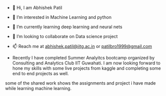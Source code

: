 - 👋 Hi, I am Abhishek Patil
- 👀 I’m interested in Machine Learning and python
- 🌱 I’m currently learning deep learning and neural nets
- 💞️ I’m looking to collaborate on Data science project
- 📫 Reach me at abhishek.patil@iitg.ac.in or patilbro1999@gmail.com


- Recently I have completed Summer Analyitcs bootcamp organized by Consulting and Analytics Club IIT Guwahati. 
I am now looking forward to hone my skills with some live projects from kaggle and completing some end to end projects as well.

some of the shared work shows the assignments and project i have made while learning machine learning. 

